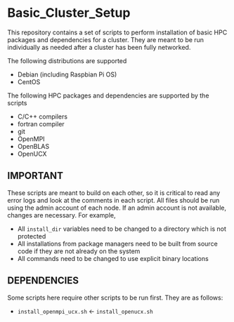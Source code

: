 # Basic_Cluster_Setup
This repository contains a set of scripts to perform installation of basic HPC packages and dependencies for a cluster. They are meant to be run individually as needed after a cluster has been fully networked.

The following distributions are supported
 - Debian (including Raspbian Pi OS)
 - CentOS

The following HPC packages and dependencies are supported by the scripts
- C/C++ compilers
- fortran compiler
- git
- OpenMPI
- OpenBLAS
- OpenUCX

## IMPORTANT
These scripts are meant to build on each other, so it is critical to read any error logs and look at the comments in each script. All files should be run using the admin account of each node. If an admin account is not available, changes are necessary. For example,
 - All ```install_dir``` variables need to be changed to a directory which is not protected
 - All installations from package managers need to be built from source code if they are not already on the system
 - All commands need to be changed to use explicit binary locations

## DEPENDENCIES
Some scripts here require other scripts to be run first. They are as follows:
 - ```install_openmpi_ucx.sh``` <- ```install_openucx.sh```
